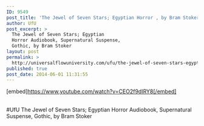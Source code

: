 ```yaml
---
ID: 9549
post_title: 'The Jewel of Seven Stars; Egyptian Horror , by Bram Stoker #UfU'
author: UfU
post_excerpt: >
  The Jewel of Seven Stars; Egyptian
  Horror Audiobook, Supernatural Suspense,
  Gothic, by Bram Stoker
layout: post
permalink: >
  http://universalflowuniversity.com/ufu/the-jewel-of-seven-stars-egyptian-horror-by-bram-stoker-ufu/
published: true
post_date: 2014-06-01 11:31:55
---
```

[embed]https://www.youtube.com/watch?v=CEO2f9dIRY8[/embed]</br></br>
<p>#UfU The Jewel of Seven Stars; Egyptian Horror Audiobook, Supernatural Suspense, Gothic, by Bram Stoker </p>
